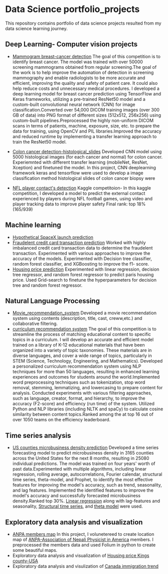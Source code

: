 # Data Science portfolio_projects
This repository contains portfolio of data science projects resulted from my data science learning journey.
## Deep Learning- Computer vision projects
* [Mammogram breast-cancer detection]()
The goal of this competition is to identify breast cancer. The model was  trained with over 50000 screening mammograms obtained from regular screening.The goal of the  work is to help improve  the automation of detection in screening mammography and enable radiologists to be more accurate and efficient, improving the quality and safety of patient care. It could also help reduce costs and unnecessary medical procedures.
I developed a deep learning model for breast cancer prediction using TensorFlow and Keras frameworks, utilizing a pre-trained ResNet50 model and a custom-built convolutional neural network (CNN) for image classification.Converted over 54,000 DICOM training images (over 300 GB of data) into PNG format of different sizes (512x512, 256x256) using custom-built pipelines.Preprocessed the highly non-uniform DICOM scans in terms of patients, machine, exposure, size, etc. to prepare the data for training, using OpenCV and PIL libraries.Improved the accuracy and reduced runtime by implementing a transfer learning approach to train the ResNet50 model.

* [Colon cancer detection-histological_slides](https://github.com/lchudal89/portfolio_projects/blob/main/Computer_vision/colon_cancer%20prediction/coloncancer-training.ipynb)
Developed CNN model using 5000 histological images (for each cancer and normal) for colon cancer. Experiemnted with different transfer learning (mobileNet, ResNet, Xception) and finetuned the model. 
In this project, CNN  deeplearning framework keras and tensorflow were used to develop a image classification method  histological slides of colon cancer biopsy were 
* [NFL player contact's detection](https://github.com/lchudal89/portfolio_projects/blob/main/Computer_vision/NFL_players_contact_detection/Contact-detection-kaggle.ipynb)
Kaggle competitoion- In this kaggle competition, I developed a model to predict the external contact experienced by players during NFL football games, using video and player tracking data to improve player safety Final rank: top 18% (165/939)
## Machine learning
* [Hypothetical SpaceX launch prediction]()
* [Fraudelent credit card transaction prediction](https://github.com/lchudal89/portfolio_projects/blob/main/Machine_learning_projects/Credit-card%20fraud%20detection.ipynb)
Worked with highly imbalanced credit card transaction data to determine the fraudelent transaction. Experimented with various approaches to improve the accuracy of the models. Experimented with Decision tree classifier, random forest classifier, and XGBoosting to improve the f1- score.
* [Housing price prediction](https://github.com/lchudal89/portfolio_projects/blob/main/Machine_learning_projects/paris-housing-prediction.ipynb)
Experimented with linear regression, decision tree regressor, and random forest regressor to predict paris housing price. Used Grid-search to finetune the hyperparameters for decision tree and random forest regressor.
## Natural Language Processing
* [Movie_recommendation_system]()
Developed a movie recommendation system using contents (description, title, cast, creww,etc.) and collaborative filtering. 
* [curriculum recommendation system](https://github.com/lchudal89/portfolio_projects/blob/main/Natural_language_processing/curriculum-recommendation-system.ipynb)
The goal of this competition is to streamline the process of matching educational content to specific topics in a curriculum. I will develop an accurate and efficient model trained on a library of K-12 educational materials that have been organized into a variety of topic taxonomies. These materials are in diverse languages, and cover a wide range of topics, particularly in STEM (Science, Technology, Engineering, and Mathematics).
Developed a personalized curriculum recommendation system using NLP techniques for more than 50 languages, resulting in enhanced learning experiences and outcomes for students around the world.Implemented word preprocessing techniques such as tokenization, stop word removal, stemming, lemmatizing, and lowercasing to prepare content for analysis. Conducted experiments with various filtering approaches, such as language, creator, format, and hierarchy, to improve the accuracy (F2-score) and efficiency (run time) of the system. Utilized Python and NLP libraries (including NLTK and spaCy) to calculate cosine similarity between content topics.Ranked among the at top 16 out of over 1050 teams on the efficiency leaderboard.

## Time series analysis
* [US counties microbusiness density prediction](https://github.com/lchudal89/portfolio_projects/tree/main/Time_series_analysis)
Developed a time series forecasting model to predict microbusiness density in 3165 counties across the United States for the next 8 months, resulting in 25080 individual predictions. The model was trained on four years' worth of past data.Experimented with multiple algorithms, including linear regression, rolling average, autocorrelations, Fourier calendar, structural time series, theta-model, and Prophet, to identify the most effective features for improving the model's accuracy, such as trend, seasonality, and lag features. Implemented the identified features to improve the model's accuracy and successfully forecasted microbusiness density.Ranked top 30%.
[Linear regression](https://github.com/lchudal89/portfolio_projects/blob/main/Time_series_analysis/linear-regression-lag_features_train_test_split.ipynb) along with lag-features and seasonality, [Structural time series](https://github.com/lchudal89/portfolio_projects/blob/main/Time_series_analysis/GodaddyMBD_Structural_time_series.ipynb), and [theta model](https://github.com/lchudal89/portfolio_projects/blob/main/Time_series_analysis/GodaddyMBD_Theta%20model.ipynb) were used.
## Exploratory data analysis and visualization
* [ANPA members map](https://nbviewer.org/github/lchudal89/geomap/blob/main/anpa_members_map.ipynb)
In this project, I volunetereed to create location map of [ANPA-Association of Nepali Physicist in America](https://anpaglobal.org) members. I preprocessed the members data and  used Folium in python to create some beautiful maps.
* Exploratory data analysis and visualization of  [Housing price Kings county-USA](https://github.com/lchudal89/portfolio_projects/blob/main/Data%20analysis%20and%20visualizations/House_Sales_in_King_Count_USA.ipynb)
* Exploratory data analysis and visulization of [Canada immigration trend](https://github.com/lchudal89/portfolio_projects/blob/main/Data%20analysis%20and%20visualizations/Immigration_to_cananda.ipynb)

